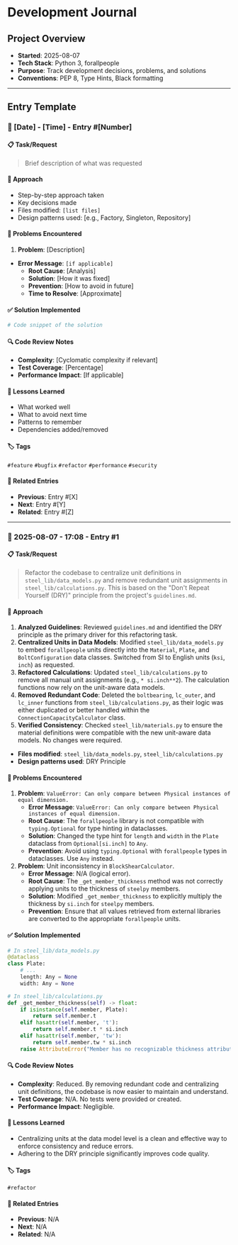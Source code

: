 # Development Journal

## Project Overview
- **Started**: 2025-08-07
- **Tech Stack**: Python 3, forallpeople
- **Purpose**: Track development decisions, problems, and solutions
- **Conventions**: PEP 8, Type Hints, Black formatting

---

## Entry Template

### 📅 [Date] - [Time] - Entry #[Number]

#### 📋 Task/Request
> Brief description of what was requested

#### 🎯 Approach
- Step-by-step approach taken
- Key decisions made
- Files modified: `[list files]`
- Design patterns used: [e.g., Factory, Singleton, Repository]

#### 🐛 Problems Encountered
1. **Problem**: [Description]
   
- **Error Message**: `[if applicable]`
   - **Root Cause**: [Analysis]
   - **Solution**: [How it was fixed]
   - **Prevention**: [How to avoid in future]
   - **Time to Resolve**: [Approximate]

#### ✅ Solution Implemented
```python
# Code snippet of the solution
```
#### 🔍 Code Review Notes
- **Complexity**: [Cyclomatic complexity if relevant]
- **Test Coverage**: [Percentage]
- **Performance Impact**: [If applicable]

#### 📝 Lessons Learned
- What worked well
- What to avoid next time
- Patterns to remember
- Dependencies added/removed

#### 🏷️ Tags
`#feature` `#bugfix` `#refactor` `#performance` `#security`

#### 🔗 Related Entries
- **Previous**: Entry #[X]
- **Next**: Entry #[Y]
- **Related**: Entry #[Z]

---

### 📅 2025-08-07 - 17:08 - Entry #1

#### 📋 Task/Request
> Refactor the codebase to centralize unit definitions in `steel_lib/data_models.py` and remove redundant unit assignments in `steel_lib/calculations.py`. This is based on the "Don't Repeat Yourself (DRY)" principle from the project's `guidelines.md`.

#### 🎯 Approach
1.  **Analyzed Guidelines**: Reviewed `guidelines.md` and identified the DRY principle as the primary driver for this refactoring task.
2.  **Centralized Units in Data Models**: Modified `steel_lib/data_models.py` to embed `forallpeople` units directly into the `Material`, `Plate`, and `BoltConfiguration` data classes. Switched from SI to English units (`ksi`, `inch`) as requested.
3.  **Refactored Calculations**: Updated `steel_lib/calculations.py` to remove all manual unit assignments (e.g., `* si.inch**2`). The calculation functions now rely on the unit-aware data models.
4.  **Removed Redundant Code**: Deleted the `boltbearing`, `lc_outer`, and `lc_inner` functions from `steel_lib/calculations.py`, as their logic was either duplicated or better handled within the `ConnectionCapacityCalculator` class.
5.  **Verified Consistency**: Checked `steel_lib/materials.py` to ensure the material definitions were compatible with the new unit-aware data models. No changes were required.

-   **Files modified**: `steel_lib/data_models.py`, `steel_lib/calculations.py`
-   **Design patterns used**: DRY Principle

#### 🐛 Problems Encountered
1.  **Problem**: `ValueError: Can only compare between Physical instances of equal dimension.`
    -   **Error Message**: `ValueError: Can only compare between Physical instances of equal dimension.`
    -   **Root Cause**: The `forallpeople` library is not compatible with `typing.Optional` for type hinting in dataclasses.
    -   **Solution**: Changed the type hint for `length` and `width` in the `Plate` dataclass from `Optional[si.inch]` to `Any`.
    -   **Prevention**: Avoid using `typing.Optional` with `forallpeople` types in dataclasses. Use `Any` instead.
2.  **Problem**: Unit inconsistency in `BlockShearCalculator`.
    -   **Error Message**: N/A (logical error).
    -   **Root Cause**: The `_get_member_thickness` method was not correctly applying units to the thickness of `steelpy` members.
    -   **Solution**: Modified `_get_member_thickness` to explicitly multiply the thickness by `si.inch` for `steelpy` members.
    -   **Prevention**: Ensure that all values retrieved from external libraries are converted to the appropriate `forallpeople` units.

#### ✅ Solution Implemented
```python
# In steel_lib/data_models.py
@dataclass
class Plate:
    # ...
    length: Any = None
    width: Any = None

# In steel_lib/calculations.py
def _get_member_thickness(self) -> float:
    if isinstance(self.member, Plate):
        return self.member.t
    elif hasattr(self.member, 't'):
        return self.member.t * si.inch
    elif hasattr(self.member, 'tw'):
        return self.member.tw * si.inch
    raise AttributeError("Member has no recognizable thickness attribute.")
```

#### 🔍 Code Review Notes
-   **Complexity**: Reduced. By removing redundant code and centralizing unit definitions, the codebase is now easier to maintain and understand.
-   **Test Coverage**: N/A. No tests were provided or created.
-   **Performance Impact**: Negligible.

#### 📝 Lessons Learned
-   Centralizing units at the data model level is a clean and effective way to enforce consistency and reduce errors.
-   Adhering to the DRY principle significantly improves code quality.

#### 🏷️ Tags
`#refactor`

#### 🔗 Related Entries
-   **Previous**: N/A
-   **Next**: N/A
-   **Related**: N/A